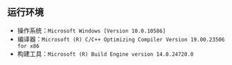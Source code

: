 ## 运行环境

 * 操作系统：`Microsoft Windows [Version 10.0.10586]`
 * 编译器：`Microsoft (R) C/C++ Optimizing Compiler Version 19.00.23506 for x86`
 * 构建工具：`Microsoft (R) Build Engine version 14.0.24720.0`
